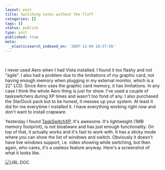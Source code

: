 ```yaml
---
layout: post
title: Switching tasks without the fluff
categories: []
tags: []
status: publish
type: post
published: true
meta:
  _elasticsearch_indexed_on: '2007-11-04 16:57:56'
---
```

<p>&#160;</p>  <p>I never used Aero when I had Vista installed. I found it too flashy and not &quot;agile&quot;. I also had a problem due to the limitations of my graphic card, not having enough memory when plugging in my external monitor, which is a 22&quot; LCD. Since Aero uses the graphic card memory, it has limitations. In any case I think the whole Aero thing is just for show. I've used a couple of taskswitchers during XP times and wasn't too fond of any. I also purchased the StarDock pack but to be honest, it messes up your system. At least it did for me everytime I installed it. I have everything working right now and don't want to install crapware.</p>  <p>Yesterday I found <a href="http://www.ntwind.com/software/taskswitchxp.html">TaskSwitchXP</a>. It's awesome. It's lightweight (1MB memory footprint), is not bloatware and has just enough functionality. On top of that, it actually works and it's fast to work with. It has a sticky mode where you can show the list of windows and switch. Obviously it doesn't have live windows support, i.e. video showing while switching, but then again, who cares, it's a useless feature anyway. Here's a screenshot of what it looks like.</p>  <p><img alt=" URL.DOC" src="http://www.hadihariri.com/blogengine/image.axd?picture=WindowsLiveWriter/Switchingtaskswithoutthefluff_FCB8/%7B%25URL.DOC_thumb.png" /></p>
